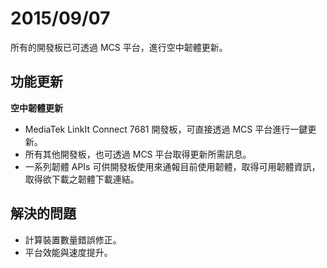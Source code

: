# 2015/09/07

所有的開發板已可透過 MCS 平台，進行空中韌體更新。

## 功能更新

**空中韌體更新**
* MediaTek LinkIt Connect 7681 開發板，可直接透過 MCS 平台進行一鍵更新。
* 所有其他開發板，也可透過 MCS 平台取得更新所需訊息。
* 一系列韌體 APIs 可供開發板使用來通報目前使用韌體，取得可用韌體資訊，取得欲下載之韌體下載連結。


## 解決的問題
* 計算裝置數量錯誤修正。
* 平台效能與速度提升。
